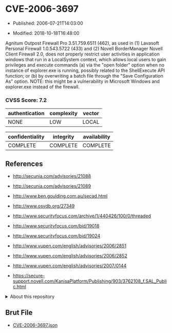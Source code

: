 # CVE-2006-3697

- Published: 2006-07-21T14:03:00

- Modified: 2018-10-18T16:48:00

Agnitum Outpost Firewall Pro 3.51.759.6511 (462), as used in (1) Lavasoft Personal Firewall 1.0.543.5722 (433) and (2) Novell BorderManager Novell Client Firewall 2.0, does not properly restrict user activities in application windows that run in a LocalSystem context, which allows local users to gain privileges and execute commands (a) via the "open folder" option when no instance of explorer.exe is running, possibly related to the ShellExecute API function; or (b) by overwriting a batch file through the "Save Configuration As" option. NOTE: this might be a vulnerability in Microsoft Windows and explorer.exe instead of the firewall.

### CVSS Score: **7.2**

| authentication | complexity | vector |
| --- | --- | --- |
| NONE | LOW | LOCAL |

| confidentiality | integrity | availability |
| --- | --- | --- |
| COMPLETE | COMPLETE | COMPLETE |

## References

* http://secunia.com/advisories/21088

* http://secunia.com/advisories/21089

* http://www.ben.goulding.com.au/secad.html

* http://www.osvdb.org/27349

* http://www.securityfocus.com/archive/1/440426/100/0/threaded

* http://www.securityfocus.com/bid/19018

* http://www.securityfocus.com/bid/19024

* http://www.vupen.com/english/advisories/2006/2851

* http://www.vupen.com/english/advisories/2006/2852

* http://www.vupen.com/english/advisories/2007/0144

* https://secure-support.novell.com/KanisaPlatform/Publishing/903/3762108_f.SAL_Public.html

<details>
<summary>About this repository</summary> 

  This repository is part of the project [Live Hack CVE](https://github.com/Live-Hack-CVE). Main website can be found [www.live-hack.org](https://www.live-hack.org) 
  
  Made by [Sn0wAlice](https://github.com/Sn0wAlice) for the people that care about security and need to have a feed of the latest CVEs. Hope you enjoy it, don't forget to star the repo and follow me on [Twitter](https://twitter.com/Sn0wAlice) and [Github](https://github.com/Sn0wAlice). And that is my [personnal website](https://www.alice-snow.me/)

  - [Home Page](https://github.com/Live-Hack-CVE)
  - [Framework](https://github.com/Live-Hack-CVE/cve-framework)
  - [CVE database](https://github.com/Live-Hack-CVE/full_database)
  - [Changelog](https://github.com/Live-Hack-CVE/Changelog)
</details>

## Brut File

* [CVE-2006-3697.json](https://raw.githubusercontent.com/Live-Hack-CVE/full_database/main/cves/2006/CVE-2006-3697.json)

